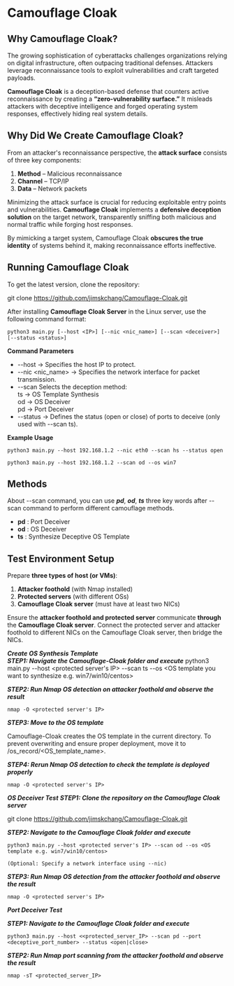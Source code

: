 # Camouflage Cloak
## **Why Camouflage Cloak?**

The growing sophistication of cyberattacks challenges organizations relying on digital infrastructure, often outpacing traditional defenses. Attackers leverage reconnaissance tools to exploit vulnerabilities and craft targeted payloads. 

**Camouflage Cloak** is a deception-based defense that counters active reconnaissance by creating a **“zero-vulnerability surface.”** It misleads attackers with deceptive intelligence and forged operating system responses, effectively hiding real system details.

## **Why Did We Create Camouflage Cloak?**  

From an attacker's reconnaissance perspective, the **attack surface** consists of three key components:  

1. **Method** – Malicious reconnaissance  
2. **Channel** – TCP/IP  
3. **Data** – Network packets  

Minimizing the attack surface is crucial for reducing exploitable entry points and vulnerabilities. **Camouflage Cloak** implements a **defensive deception solution** on the target network, transparently sniffing both malicious and normal traffic while forging host responses.

By mimicking a target system, Camouflage Cloak **obscures the true identity** of systems behind it, making reconnaissance efforts ineffective.
 

## **Running Camouflage Cloak**

To get the latest version, clone the repository:

git clone https://github.com/jimskchang/Camouflage-Cloak.git

After installing **Camouflage Cloak Server** in the Linux server, use the following command format:

	python3 main.py [--host <IP>] [--nic <nic_name>] [--scan <deceiver>] [--status <status>]

**Command Parameters**<br>

- --host <IP>          	 → Specifies the host IP to protect.
- --nic <nic_name>     	 → Specifies the network interface for packet transmission.
- --scan <deceiver>    	 Selects the deception method:<br>
			 ts → OS Template Synthesis<br>
			 od → OS Deceiver<br>
  			 pd → Port Deceiver<br>
- --status <status>    	 → Defines the status (open or close) of ports to deceive (only used with --scan ts).

**Example Usage**<br>

	python3 main.py --host 192.168.1.2 --nic eth0 --scan hs --status open

	python3 main.py --host 192.168.1.2 --scan od --os win7


## **Methods**
About --scan command, you can use ***pd***, ***od***, ***ts*** three key words after  --scan command to perform different camouflage methods.<br>
- **pd** : Port Deceiver
- **od** : OS Deceiver
- **ts** : Synthesize Deceptive OS Template


## **Test Environment Setup**
Prepare **three types of host (or VMs)**:
1.	**Attacker foothold** (with Nmap installed)
2.	**Protected servers** (with different OSs)
3.	**Camouflage Cloak server** (must have at least two NICs)

Ensure the **attacker foothold and protected server** communicate **through** the **Camouflage Cloak server**. Connect the protected server and attacker foothold to different NICs on the Camouflage Cloak server, then bridge the NICs.

***Create OS Synthesis Template***<br>
***STEP1: Navigate the Camouflage-Cloak folder and execute***
	python3 main.py --host <protected server's IP> --scan ts --os <OS template you want to synthesize e.g. win7/win10/centos>

***STEP2: Run Nmap OS detection on attacker foothold and observe the result***

	nmap -O <protected server's IP>

***STEP3: Move to the OS template***

Camouflage-Cloak creates the OS template in the current directory. To prevent overwriting and ensure proper deployment, move it to /os_record/<OS_template_name>.

***STEP4: Rerun Nmap OS detection to check the template is deployed properly***

	nmap -O <protected server's IP>


***OS Deceiver Test***
***STEP1: Clone the repository on the Camouflage Cloak server***

git clone https://github.com/jimskchang/Camouflage-Cloak.git

***STEP2: Navigate to the Camouflage Cloak folder and execute***

	python3 main.py --host <protected server's IP> --scan od --os <OS template e.g. win7/win10/centos>

	(Optional: Specify a network interface using --nic)

***STEP3: Run Nmap OS detection from the attacker foothold and observe the result***

	nmap -O <protected server's IP>

***Port Deceiver Test***

***STEP1: Navigate to the Camouflage Cloak folder and execute***

	python3 main.py --host <<protected_server_IP> --scan pd --port <deceptive_port_number> --status <open|close>

***STEP2: Run Nmap port scanning from the attacker foothold and observe the result***

	nmap -sT <protected_server_IP>




